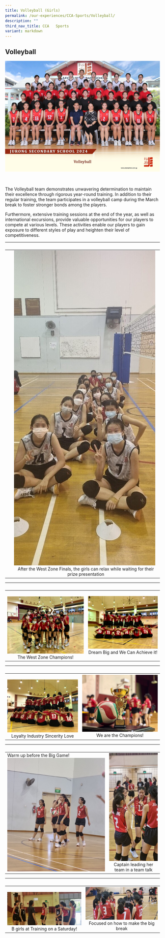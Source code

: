 ```yaml
---
title: Volleyball (Girls)
permalink: /our-experiences/CCA-Sports/Volleyball/
description: ""
third_nav_title: CCA   Sports
variant: markdown
---
```

## Volleyball 
![VB 2024](/images/volleyball_2.jpg)

<br>

The Volleyball team demonstrates unwavering determination to maintain their excellence through rigorous year-round training. In addition to their regular training, the team participates in a volleyball camp during the March break to foster stronger bonds among the players.

Furthermore, extensive training sessions at the end of the year, as well as international excursions, provide valuable opportunities for our players to compete at various levels. These activities enable our players to gain exposure to different styles of play and heighten their level of competitiveness.

|&nbsp;&nbsp; |&nbsp;&nbsp; |  
|---|---|  
|&nbsp;|![](/images/JSV-%20Photo%201.jpg) <center>After the West Zone Finals, the girls can  relax while waiting for their prize presentation</center> |![](/images/JSV-Photo%206.jpg) <center>Restrategising while on a half-time</center>

|&nbsp;&nbsp; |&nbsp;&nbsp; |  
|---|---|  
|&nbsp;![](/images/JSV-%20Photo%202.jpg)<center>The West Zone Champions!</center> | ![](/images/JSV-%20Photo%203.jpg)<center>Dream Big and We Can Achieve it!</center> |

|&nbsp;&nbsp; |&nbsp;&nbsp; |  
|---|---|  
|&nbsp;![](/images/JSV-Photo%204.jpg) <center>Loyalty Industry Sincerity Love</center> |![](/images/JSV-Photo%205.jpg)<center>We are the Champions!</center> |

|&nbsp;&nbsp; |&nbsp;&nbsp; |  
|---|---|  
|Warm up before the Big Game!&nbsp;![](/images/JSV-Photo%207.jpg)<center></center> | ![](/images/JSV-Photo%2010.jpg) <center>Captain leading her team in a team talk</center> |

|&nbsp;&nbsp; |&nbsp;&nbsp; |  
|---|---|  
|&nbsp; ![](/images/JSV-Photo%208.jpg)  <center>B girls at Training on a Saturday!</center> | ![](/images/JSV-Photo%209.jpg) <center>Focused on how to make the big break</center> |